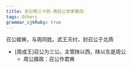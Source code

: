 ```yaml
---
title: 史记卷三十四·燕召公世家第四
tags: Others
grammar_cjkRuby: true
---
```

召公姬奭，与周同姓。武王灭纣，封召公于北燕
* [周成王]召公为三公。主管陕以西，陕以东是周公
    * 周公摄政：召公作君奭